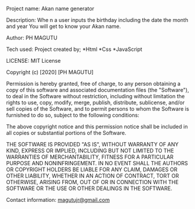 Project name:
Akan name generator

Description:
Whe n  a user inputs the birthday including the date the month and year 
You will get to know your Akan name. 

Author:
PH MAGUTU

Tech used:
Project created by;
*Html
*Css
*JavaScript

LICENSE:
MIT License

Copyright (c) [2020] [PH MAGUTU]

Permission is hereby granted, free of charge, to any person obtaining a copy
of this software and associated documentation files (the "Software"), to deal
in the Software without restriction, including without limitation the rights
to use, copy, modify, merge, publish, distribute, sublicense, and/or sell
copies of the Software, and to permit persons to whom the Software is
furnished to do so, subject to the following conditions:

The above copyright notice and this permission notice shall be included in all
copies or substantial portions of the Software.

THE SOFTWARE IS PROVIDED "AS IS", WITHOUT WARRANTY OF ANY KIND, EXPRESS OR
IMPLIED, INCLUDING BUT NOT LIMITED TO THE WARRANTIES OF MERCHANTABILITY,
FITNESS FOR A PARTICULAR PURPOSE AND NONINFRINGEMENT. IN NO EVENT SHALL THE
AUTHORS OR COPYRIGHT HOLDERS BE LIABLE FOR ANY CLAIM, DAMAGES OR OTHER
LIABILITY, WHETHER IN AN ACTION OF CONTRACT, TORT OR OTHERWISE, ARISING FROM,
OUT OF OR IN CONNECTION WITH THE SOFTWARE OR THE USE OR OTHER DEALINGS IN THE
SOFTWARE.

Contact information:
magutujr@gmail.com